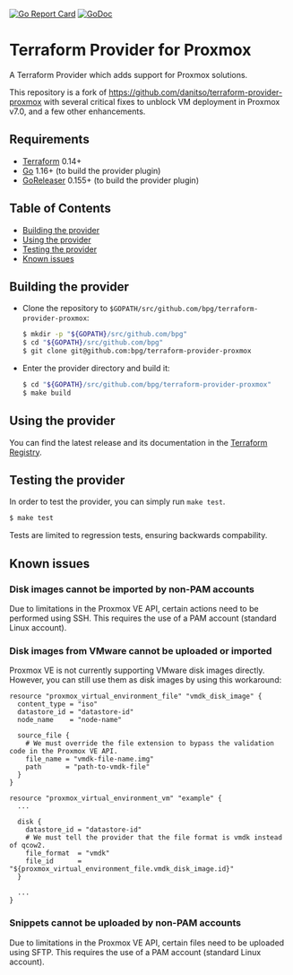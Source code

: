 [![Go Report Card](https://goreportcard.com/badge/github.com/bpg/terraform-provider-proxmox)](https://goreportcard.com/report/github.com/bpg/terraform-provider-proxmox)
[![GoDoc](https://godoc.org/github.com/bpg/terraform-provider-proxmox?status.svg)](http://godoc.org/github.com/bpg/terraform-provider-proxmox)

# Terraform Provider for Proxmox
A Terraform Provider which adds support for Proxmox solutions.

This repository is a fork of https://github.com/danitso/terraform-provider-proxmox with several critical fixes to unblock
VM deployment in Proxmox v7.0, and a few other enhancements.

## Requirements
- [Terraform](https://www.terraform.io/downloads.html) 0.14+
- [Go](https://golang.org/doc/install) 1.16+ (to build the provider plugin)
- [GoReleaser](https://goreleaser.com/install/) 0.155+ (to build the provider plugin)

## Table of Contents
- [Building the provider](#building-the-provider)
- [Using the provider](#using-the-provider)
- [Testing the provider](#testing-the-provider)
- [Known issues](#known-issues)

## Building the provider
- Clone the repository to `$GOPATH/src/github.com/bpg/terraform-provider-proxmox`:

    ```sh
    $ mkdir -p "${GOPATH}/src/github.com/bpg"
    $ cd "${GOPATH}/src/github.com/bpg"
    $ git clone git@github.com:bpg/terraform-provider-proxmox
    ```

- Enter the provider directory and build it:

    ```sh
    $ cd "${GOPATH}/src/github.com/bpg/terraform-provider-proxmox"
    $ make build
    ```

## Using the provider
You can find the latest release and its documentation in the [Terraform Registry](https://registry.terraform.io/providers/bpg/proxmox/latest).

## Testing the provider
In order to test the provider, you can simply run `make test`.

```sh
$ make test
```

Tests are limited to regression tests, ensuring backwards compability.

## Known issues

### Disk images cannot be imported by non-PAM accounts
Due to limitations in the Proxmox VE API, certain actions need to be performed using SSH. This requires the use of a PAM account (standard Linux account).

### Disk images from VMware cannot be uploaded or imported
Proxmox VE is not currently supporting VMware disk images directly. However, you can still use them as disk images by using this workaround:

```hcl
resource "proxmox_virtual_environment_file" "vmdk_disk_image" {
  content_type = "iso"
  datastore_id = "datastore-id"
  node_name    = "node-name"

  source_file {
    # We must override the file extension to bypass the validation code in the Proxmox VE API.
    file_name = "vmdk-file-name.img"
    path      = "path-to-vmdk-file"
  }
}

resource "proxmox_virtual_environment_vm" "example" {
  ...

  disk {
    datastore_id = "datastore-id"
    # We must tell the provider that the file format is vmdk instead of qcow2.
    file_format  = "vmdk"
    file_id      = "${proxmox_virtual_environment_file.vmdk_disk_image.id}"
  }

  ...
}
```

### Snippets cannot be uploaded by non-PAM accounts
Due to limitations in the Proxmox VE API, certain files need to be uploaded using SFTP. This requires the use of a PAM account (standard Linux account).
